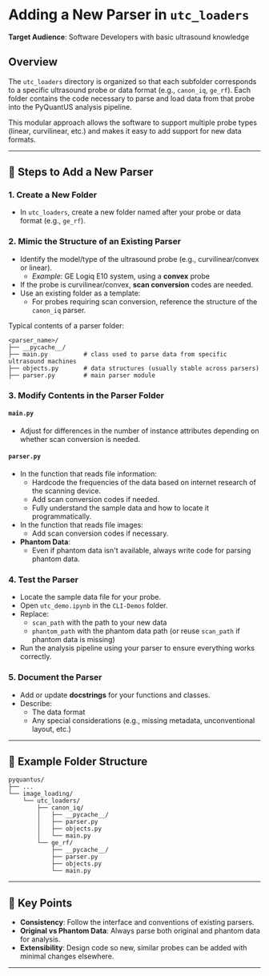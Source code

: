 # Adding a New Parser in `utc_loaders`

**Target Audience**: Software Developers with basic ultrasound knowledge

## Overview

The `utc_loaders` directory is organized so that each subfolder corresponds to a specific ultrasound probe or data format (e.g., `canon_iq`, `ge_rf`). Each folder contains the code necessary to parse and load data from that probe into the PyQuantUS analysis pipeline.

This modular approach allows the software to support multiple probe types (linear, curvilinear, etc.) and makes it easy to add support for new data formats.

---

## 🚀 Steps to Add a New Parser

### 1. Create a New Folder

- In `utc_loaders`, create a new folder named after your probe or data format (e.g., `ge_rf`).


### 2. Mimic the Structure of an Existing Parser

- Identify the model/type of the ultrasound probe (e.g., curvilinear/convex or linear).
  - _Example_: GE Logiq E10 system, using a **convex** probe
- If the probe is curvilinear/convex, **scan conversion** codes are needed.
- Use an existing folder as a template:
  - For probes requiring scan conversion, reference the structure of the `canon_iq` parser.

Typical contents of a parser folder:
```
<parser_name>/
├── __pycache__/
├── main.py          # class used to parse data from specific ultrasound machines
├── objects.py       # data structures (usually stable across parsers)
├── parser.py        # main parser module
```


### 3. Modify Contents in the Parser Folder

#### `main.py`
- Adjust for differences in the number of instance attributes depending on whether scan conversion is needed.

#### `parser.py`
- In the function that reads file information:
  - Hardcode the frequencies of the data based on internet research of the scanning device.
  - Add scan conversion codes if needed.
  - Fully understand the sample data and how to locate it programmatically.
- In the function that reads file images:
  - Add scan conversion codes if necessary.
- **Phantom Data**:
  - Even if phantom data isn't available, always write code for parsing phantom data.


### 4. Test the Parser

- Locate the sample data file for your probe.
- Open `utc_demo.ipynb` in the `CLI-Demos` folder.
- Replace:
  - `scan_path` with the path to your new data
  - `phantom_path` with the phantom data path (or reuse `scan_path` if phantom data is missing)
- Run the analysis pipeline using your parser to ensure everything works correctly.


### 5. Document the Parser

- Add or update **docstrings** for your functions and classes.
- Describe:
  - The data format
  - Any special considerations (e.g., missing metadata, unconventional layout, etc.)

---

## 📁 Example Folder Structure

```
pyquantus/
├── ...
└── image_loading/
    └── utc_loaders/
        ├── canon_iq/
        │   ├── __pycache__/
        │   ├── parser.py
        │   ├── objects.py
        │   └── main.py
        └── ge_rf/
            ├── __pycache__/
            ├── parser.py
            ├── objects.py
            └── main.py
```

---

## 🔑 Key Points

- **Consistency**: Follow the interface and conventions of existing parsers.
- **Original vs Phantom Data**: Always parse both original and phantom data for analysis.
- **Extensibility**: Design code so new, similar probes can be added with minimal changes elsewhere.

---
